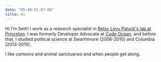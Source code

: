 ```yaml
---
date: "05:48:51-07:00"
title: Hi
---
```


Hi I'm Seth! I work as a research specialist in [Betsy Levy Paluck's lab at Princeton](http://www.betsylevypaluck.com/). I was formerly Developer Advocate at [Code Ocean](https://codeocean.com/), and before that, I studied political science at Swarthmore (2006-2010) and Columbia (2013-2015).

I like cartoons and animal sanctuaries and when people get along.

